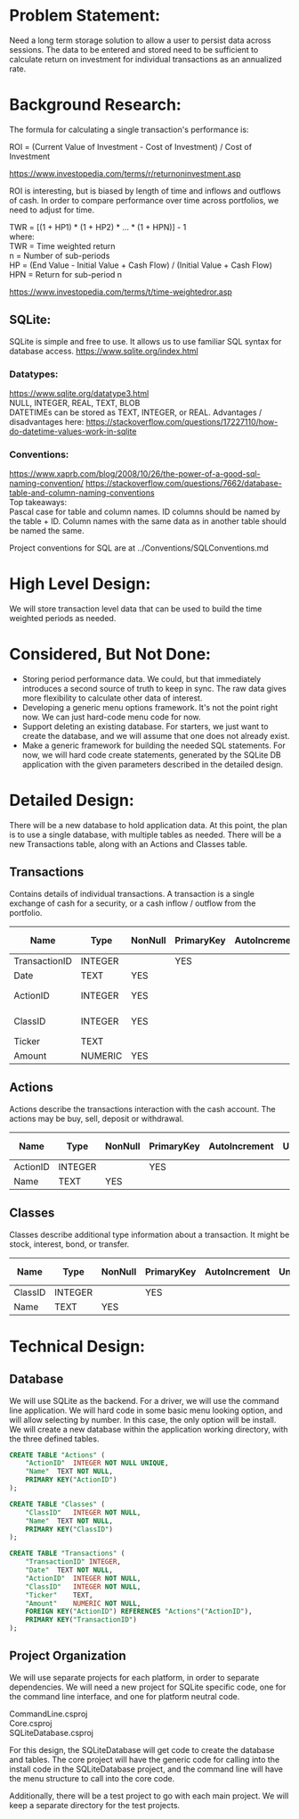 # Problem Statement:
Need a long term storage solution to allow a user to persist data across sessions. The data to be entered and stored need to be sufficient to calculate return on investment for individual transactions as an annualized rate.

# Background Research:
The formula for calculating a single transaction's performance is:

ROI = (Current Value of Investment - Cost of Investment) / Cost of Investment

https://www.investopedia.com/terms/r/returnoninvestment.asp

ROI is interesting, but is biased by length of time and inflows and outflows of cash. In order to compare performance over time across portfolios, we need to adjust for time.

TWR = [(1 + HP1) * (1 + HP2) * ... * (1 + HPN)] - 1  
where:  
TWR = Time weighted return  
n = Number of sub-periods  
HP = (End Value - Initial Value + Cash Flow) / (Initial Value + Cash Flow)  
HPN = Return for sub-period n  

https://www.investopedia.com/terms/t/time-weightedror.asp

## SQLite:
SQLite is simple and free to use. It allows us to use familiar SQL syntax for database access.
https://www.sqlite.org/index.html

### Datatypes:
https://www.sqlite.org/datatype3.html  
NULL, INTEGER, REAL, TEXT, BLOB  
DATETIMEs can be stored as TEXT, INTEGER, or REAL. Advantages / disadvantages here: https://stackoverflow.com/questions/17227110/how-do-datetime-values-work-in-sqlite

### Conventions:
https://www.xaprb.com/blog/2008/10/26/the-power-of-a-good-sql-naming-convention/
https://stackoverflow.com/questions/7662/database-table-and-column-naming-conventions  
Top takeaways:  
Pascal case for table and column names. ID columns should be named by the table + ID. Column names with the same data as in another table should be named the same.

Project conventions for SQL are at ../Conventions/SQLConventions.md

# High Level Design:
We will store transaction level data that can be used to build the time weighted periods as needed.

# Considered, But Not Done:
* Storing period performance data. We could, but that immediately introduces a second source of truth to keep in sync. The raw data gives more flexibility to calculate other data of interest. 
* Developing a generic menu options framework. It's not the point right now. We can just hard-code menu code for now.
* Support deleting an existing database. For starters, we just want to create the database, and we will assume that one does not already exist.
* Make a generic framework for building the needed SQL statements. For now, we will hard code create statements, generated by the SQLite DB application with the given parameters described in the detailed design.

# Detailed Design:
There will be a new database to hold application data. At this point, the plan is to use a single database, with multiple tables as needed. There will be a new Transactions table, along with an Actions and Classes table.

## Transactions
Contains details of individual transactions. A transaction is a single exchange of cash for a security, or a cash inflow / outflow from the portfolio.

| Name | Type | NonNull | PrimaryKey | AutoIncrement | Unique | Default | Check | Foreign Key |
| ---- | ---- | ------- | ---------- | ------------- | ------ | ------- | ----- | ----------- |
| TransactionID | INTEGER || YES |
| Date | TEXT | YES |
| ActionID | INTEGER | YES |||||| "Actions"("ActionID") |
| ClassID | INTEGER | YES |||||| "Classes"("ClassID") |
| Ticker | TEXT |
| Amount | NUMERIC | YES |

## Actions
Actions describe the transactions interaction with the cash account. The actions may be buy, sell, deposit or withdrawal.

| Name | Type | NonNull | PrimaryKey | AutoIncrement | Unique | Default | Check | Foreign Key |
| ---- | ---- | ------- | ---------- | ------------- | ------ | ------- | ----- | ----------- |
| ActionID | INTEGER || YES |
| Name | TEXT | YES |

## Classes
Classes describe additional type information about a transaction. It might be stock, interest, bond, or transfer.

| Name | Type | NonNull | PrimaryKey | AutoIncrement | Unique | Default | Check | Foreign Key |
| ---- | ---- | ------- | ---------- | ------------- | ------ | ------- | ----- | ----------- |
| ClassID | INTEGER || YES |
| Name | TEXT | YES |||||||

# Technical Design:
## Database
We will use SQLite as the backend. For a driver, we will use the command line application. We will hard code in some basic menu looking option, and will allow selecting by number. In this case, the only option will be install. We will create a new database within the application working directory, with the three defined tables.

```SQL
CREATE TABLE "Actions" (
	"ActionID"	INTEGER NOT NULL UNIQUE,
	"Name"	TEXT NOT NULL,
	PRIMARY KEY("ActionID")
);

CREATE TABLE "Classes" (
	"ClassID"	INTEGER NOT NULL,
	"Name"	TEXT NOT NULL,
	PRIMARY KEY("ClassID")
);

CREATE TABLE "Transactions" (
	"TransactionID"	INTEGER,
	"Date"	TEXT NOT NULL,
	"ActionID"	INTEGER NOT NULL,
	"ClassID"	INTEGER NOT NULL,
	"Ticker"	TEXT,
	"Amount"	NUMERIC NOT NULL,
	FOREIGN KEY("ActionID") REFERENCES "Actions"("ActionID"),
	PRIMARY KEY("TransactionID")
);
```

## Project Organization
We will use separate projects for each platform, in order to separate dependencies. We will need a new project for SQLite specific code, one for the command line interface, and one for platform neutral code.

CommandLine.csproj  
Core.csproj  
SQLiteDatabase.csproj  

For this design, the SQLiteDatabase will get code to create the database and tables. The core project will have the generic code for calling into the install code in the SQLiteDatabase project, and the command line will have the menu structure to call into the core code.

Additionally, there will be a test project to go with each main project. We will keep a separate directory for the test projects.
